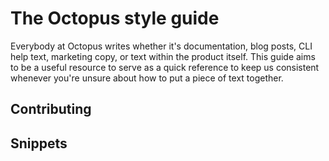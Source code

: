 # The Octopus style guide

Everybody at Octopus writes whether it's documentation, blog posts, CLI help text, marketing copy, or text within the product itself. This guide aims to be a useful resource to serve as a quick reference to keep us consistent whenever you're unsure about how to put a piece of text together.

## Contributing

## Snippets
